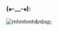 

### (๑-﹏-๑):
![mhmhmh]([https://files.catbox.moe/qqyd02](https://files.catbox.moe/8rvg2z.gif))&nbsp;

